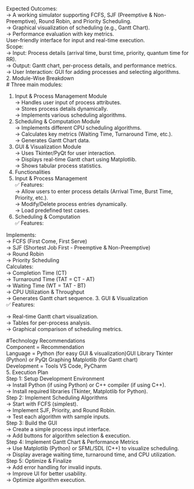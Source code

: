  Expected Outcomes:  
     -> A working simulator supporting FCFS, SJF (Preemptive & Non-Preemptive), Round Robin, and Priority Scheduling.  
     -> Graphical visualization of scheduling (e.g., Gantt Chart).  
     -> Performance evaluation with key metrics.  
     User-friendly interface for input and real-time execution.  
 Scope:  
    -> Input: Process details (arrival time, burst time, priority, quantum time for RR).  
    -> Output: Gantt chart, per-process details, and performance metrics.  
    -> User Interaction: GUI for adding processes and selecting algorithms.  
 2. Module-Wise Breakdown  
    # Three main modules:  
 
   1. Input & Process Management Module  
      -> Handles user input of process attributes.  
      -> Stores process details dynamically.  
      -> Implements various scheduling algorithms.  
   2. Scheduling & Computation Module  
      -> Implements different CPU scheduling algorithms.  
      -> Calculates key metrics (Waiting Time, Turnaround Time, etc.).  
      -> Generates Gantt Chart data.  
   3. GUI & Visualization Module  
      -> Uses Tkinter/PyQt for user interaction.  
      -> Displays real-time Gantt chart using Matplotlib.  
      -> Shows tabular process statistics.  
 3. Functionalities  
   1. Input & Process Management  
     ✅ Features:  
      -> Allow users to enter process details (Arrival Time, Burst Time, Priority, etc.).  
      -> Modify/Delete process entries dynamically.  
      -> Load predefined test cases.  
 2. Scheduling & Computation   
     ✅ Features:  
 
   Implements:  
    -> FCFS (First Come, First Serve)   
    -> SJF (Shortest Job First - Preemptive & Non-Preemptive)    
    -> Round Robin    
     -> Priority Scheduling  
   Calculates:  
    -> Completion Time (CT)  
    -> Turnaround Time (TAT = CT - AT)  
    -> Waiting Time (WT = TAT - BT)  
    -> CPU Utilization & Throughput  
    -> Generates Gantt chart sequence.
    3. GUI & Visualization    
    ✅ Features:    
 
  -> Real-time Gantt chart visualization.    
 -> Tables for per-process analysis.    
 -> Graphical comparison of scheduling metrics. 
 
 #Technology Recommendations  
     Component =	  Recommendation    
     Language	=   Python (for easy GUI & visualization)GUI Library	Tkinter (Python) or PyQt Graphing	Matplotlib (for Gantt chart)    
     Development = Tools	VS Code, PyCharm  
 5. Execution Plan    
     Step 1: Setup Development Environment   
         -> Install Python (if using Python) or C++ compiler (if using C++).  
         ->  Install required libraries (Tkinter, Matplotlib for Python).  
     Step 2: Implement Scheduling Algorithms  
         -> Start with FCFS (simplest).  
         ->  Implement SJF, Priority, and Round Robin.  
         ->  Test each algorithm with sample inputs.  
     Step 3: Build the GUI  
         ->  Create a simple process input interface.  
         ->  Add buttons for algorithm selection & execution.  
     Step 4: Implement Gantt Chart & Performance Metrics  
         -> Use Matplotlib (Python) or SFML/SDL (C++) to visualize scheduling.  
         -> Display average waiting time, turnaround time, and CPU utilization.  
     Step 5: Optimize & Finalize  
         ->  Add error handling for invalid inputs.  
         ->  Improve UI for better usability.  
         ->  Optimize algorithm execution.      

